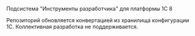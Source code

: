 Подсистема "Инструменты разработчика" для платформы 1С 8

Репозиторий обновляется конвертацией из хранилища конфигурации 1С. Коллективная разработка не поддерживается.
